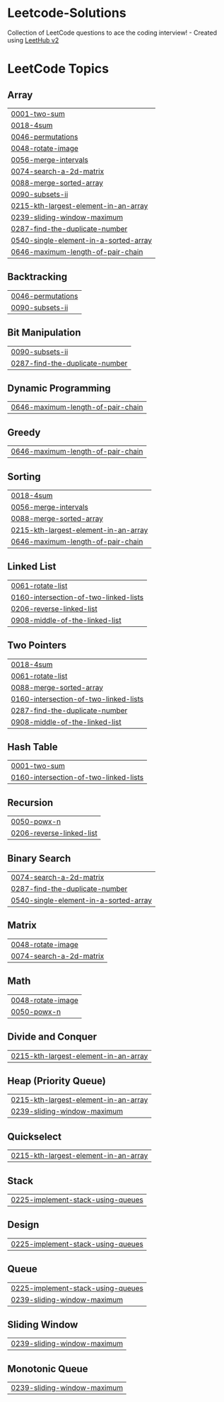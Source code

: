 # Leetcode-Solutions
Collection of LeetCode questions to ace the coding interview! - Created using [LeetHub v2](https://github.com/arunbhardwaj/LeetHub-2.0)

<!---LeetCode Topics Start-->
# LeetCode Topics
## Array
|  |
| ------- |
| [0001-two-sum](https://github.com/bhavyabhatia11/Leetcode-Solutions/tree/master/0001-two-sum) |
| [0018-4sum](https://github.com/bhavyabhatia11/Leetcode-Solutions/tree/master/0018-4sum) |
| [0046-permutations](https://github.com/bhavyabhatia11/Leetcode-Solutions/tree/master/0046-permutations) |
| [0048-rotate-image](https://github.com/bhavyabhatia11/Leetcode-Solutions/tree/master/0048-rotate-image) |
| [0056-merge-intervals](https://github.com/bhavyabhatia11/Leetcode-Solutions/tree/master/0056-merge-intervals) |
| [0074-search-a-2d-matrix](https://github.com/bhavyabhatia11/Leetcode-Solutions/tree/master/0074-search-a-2d-matrix) |
| [0088-merge-sorted-array](https://github.com/bhavyabhatia11/Leetcode-Solutions/tree/master/0088-merge-sorted-array) |
| [0090-subsets-ii](https://github.com/bhavyabhatia11/Leetcode-Solutions/tree/master/0090-subsets-ii) |
| [0215-kth-largest-element-in-an-array](https://github.com/bhavyabhatia11/Leetcode-Solutions/tree/master/0215-kth-largest-element-in-an-array) |
| [0239-sliding-window-maximum](https://github.com/bhavyabhatia11/Leetcode-Solutions/tree/master/0239-sliding-window-maximum) |
| [0287-find-the-duplicate-number](https://github.com/bhavyabhatia11/Leetcode-Solutions/tree/master/0287-find-the-duplicate-number) |
| [0540-single-element-in-a-sorted-array](https://github.com/bhavyabhatia11/Leetcode-Solutions/tree/master/0540-single-element-in-a-sorted-array) |
| [0646-maximum-length-of-pair-chain](https://github.com/bhavyabhatia11/Leetcode-Solutions/tree/master/0646-maximum-length-of-pair-chain) |
## Backtracking
|  |
| ------- |
| [0046-permutations](https://github.com/bhavyabhatia11/Leetcode-Solutions/tree/master/0046-permutations) |
| [0090-subsets-ii](https://github.com/bhavyabhatia11/Leetcode-Solutions/tree/master/0090-subsets-ii) |
## Bit Manipulation
|  |
| ------- |
| [0090-subsets-ii](https://github.com/bhavyabhatia11/Leetcode-Solutions/tree/master/0090-subsets-ii) |
| [0287-find-the-duplicate-number](https://github.com/bhavyabhatia11/Leetcode-Solutions/tree/master/0287-find-the-duplicate-number) |
## Dynamic Programming
|  |
| ------- |
| [0646-maximum-length-of-pair-chain](https://github.com/bhavyabhatia11/Leetcode-Solutions/tree/master/0646-maximum-length-of-pair-chain) |
## Greedy
|  |
| ------- |
| [0646-maximum-length-of-pair-chain](https://github.com/bhavyabhatia11/Leetcode-Solutions/tree/master/0646-maximum-length-of-pair-chain) |
## Sorting
|  |
| ------- |
| [0018-4sum](https://github.com/bhavyabhatia11/Leetcode-Solutions/tree/master/0018-4sum) |
| [0056-merge-intervals](https://github.com/bhavyabhatia11/Leetcode-Solutions/tree/master/0056-merge-intervals) |
| [0088-merge-sorted-array](https://github.com/bhavyabhatia11/Leetcode-Solutions/tree/master/0088-merge-sorted-array) |
| [0215-kth-largest-element-in-an-array](https://github.com/bhavyabhatia11/Leetcode-Solutions/tree/master/0215-kth-largest-element-in-an-array) |
| [0646-maximum-length-of-pair-chain](https://github.com/bhavyabhatia11/Leetcode-Solutions/tree/master/0646-maximum-length-of-pair-chain) |
## Linked List
|  |
| ------- |
| [0061-rotate-list](https://github.com/bhavyabhatia11/Leetcode-Solutions/tree/master/0061-rotate-list) |
| [0160-intersection-of-two-linked-lists](https://github.com/bhavyabhatia11/Leetcode-Solutions/tree/master/0160-intersection-of-two-linked-lists) |
| [0206-reverse-linked-list](https://github.com/bhavyabhatia11/Leetcode-Solutions/tree/master/0206-reverse-linked-list) |
| [0908-middle-of-the-linked-list](https://github.com/bhavyabhatia11/Leetcode-Solutions/tree/master/0908-middle-of-the-linked-list) |
## Two Pointers
|  |
| ------- |
| [0018-4sum](https://github.com/bhavyabhatia11/Leetcode-Solutions/tree/master/0018-4sum) |
| [0061-rotate-list](https://github.com/bhavyabhatia11/Leetcode-Solutions/tree/master/0061-rotate-list) |
| [0088-merge-sorted-array](https://github.com/bhavyabhatia11/Leetcode-Solutions/tree/master/0088-merge-sorted-array) |
| [0160-intersection-of-two-linked-lists](https://github.com/bhavyabhatia11/Leetcode-Solutions/tree/master/0160-intersection-of-two-linked-lists) |
| [0287-find-the-duplicate-number](https://github.com/bhavyabhatia11/Leetcode-Solutions/tree/master/0287-find-the-duplicate-number) |
| [0908-middle-of-the-linked-list](https://github.com/bhavyabhatia11/Leetcode-Solutions/tree/master/0908-middle-of-the-linked-list) |
## Hash Table
|  |
| ------- |
| [0001-two-sum](https://github.com/bhavyabhatia11/Leetcode-Solutions/tree/master/0001-two-sum) |
| [0160-intersection-of-two-linked-lists](https://github.com/bhavyabhatia11/Leetcode-Solutions/tree/master/0160-intersection-of-two-linked-lists) |
## Recursion
|  |
| ------- |
| [0050-powx-n](https://github.com/bhavyabhatia11/Leetcode-Solutions/tree/master/0050-powx-n) |
| [0206-reverse-linked-list](https://github.com/bhavyabhatia11/Leetcode-Solutions/tree/master/0206-reverse-linked-list) |
## Binary Search
|  |
| ------- |
| [0074-search-a-2d-matrix](https://github.com/bhavyabhatia11/Leetcode-Solutions/tree/master/0074-search-a-2d-matrix) |
| [0287-find-the-duplicate-number](https://github.com/bhavyabhatia11/Leetcode-Solutions/tree/master/0287-find-the-duplicate-number) |
| [0540-single-element-in-a-sorted-array](https://github.com/bhavyabhatia11/Leetcode-Solutions/tree/master/0540-single-element-in-a-sorted-array) |
## Matrix
|  |
| ------- |
| [0048-rotate-image](https://github.com/bhavyabhatia11/Leetcode-Solutions/tree/master/0048-rotate-image) |
| [0074-search-a-2d-matrix](https://github.com/bhavyabhatia11/Leetcode-Solutions/tree/master/0074-search-a-2d-matrix) |
## Math
|  |
| ------- |
| [0048-rotate-image](https://github.com/bhavyabhatia11/Leetcode-Solutions/tree/master/0048-rotate-image) |
| [0050-powx-n](https://github.com/bhavyabhatia11/Leetcode-Solutions/tree/master/0050-powx-n) |
## Divide and Conquer
|  |
| ------- |
| [0215-kth-largest-element-in-an-array](https://github.com/bhavyabhatia11/Leetcode-Solutions/tree/master/0215-kth-largest-element-in-an-array) |
## Heap (Priority Queue)
|  |
| ------- |
| [0215-kth-largest-element-in-an-array](https://github.com/bhavyabhatia11/Leetcode-Solutions/tree/master/0215-kth-largest-element-in-an-array) |
| [0239-sliding-window-maximum](https://github.com/bhavyabhatia11/Leetcode-Solutions/tree/master/0239-sliding-window-maximum) |
## Quickselect
|  |
| ------- |
| [0215-kth-largest-element-in-an-array](https://github.com/bhavyabhatia11/Leetcode-Solutions/tree/master/0215-kth-largest-element-in-an-array) |
## Stack
|  |
| ------- |
| [0225-implement-stack-using-queues](https://github.com/bhavyabhatia11/Leetcode-Solutions/tree/master/0225-implement-stack-using-queues) |
## Design
|  |
| ------- |
| [0225-implement-stack-using-queues](https://github.com/bhavyabhatia11/Leetcode-Solutions/tree/master/0225-implement-stack-using-queues) |
## Queue
|  |
| ------- |
| [0225-implement-stack-using-queues](https://github.com/bhavyabhatia11/Leetcode-Solutions/tree/master/0225-implement-stack-using-queues) |
| [0239-sliding-window-maximum](https://github.com/bhavyabhatia11/Leetcode-Solutions/tree/master/0239-sliding-window-maximum) |
## Sliding Window
|  |
| ------- |
| [0239-sliding-window-maximum](https://github.com/bhavyabhatia11/Leetcode-Solutions/tree/master/0239-sliding-window-maximum) |
## Monotonic Queue
|  |
| ------- |
| [0239-sliding-window-maximum](https://github.com/bhavyabhatia11/Leetcode-Solutions/tree/master/0239-sliding-window-maximum) |
<!---LeetCode Topics End-->